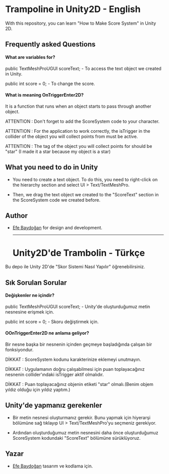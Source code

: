 # Trampoline in Unity2D - English

With this repository, you can learn "How to Make Score System" in Unity 2D.


## Frequently asked Questions

#### What are variables for?

public TextMeshProUGUI scoreText; - To access the text object we created in Unity.

public int score = 0; - To change the score.

#### What is meaning OnTriggerEnter2D?

It is a function that runs when an object starts to pass through another object.

ATTENTION : Don't forget to add the ScoreSystem code to your character.

ATTENTION : For the application to work correctly, the isTrigger in the collider of the object you will collect points from must be active.

ATTENTION : The tag of the object you will collect points for should be "star" (I made it a star because my object is a star)

## What you need to do in Unity

- You need to create a text object. To do this, you need to right-click on the hierarchy section and select UI > Text/TextMeshPro.

- Then, we drag the text object we created to the "ScoreText" section in the ScoreSystem code we created before.


## Author

- [Efe Baydoğan](https://www.instagram.com/efebaydogan_) for design and development.

  ----------------------------------------------------------------------------------------------------

  # Unity2D'de Trambolin - Türkçe

Bu depo ile Unity 2D'de "Skor Sistemi Nasıl Yapılır" öğrenebilirsiniz.


## Sık Sorulan Sorular

#### Değişkenler ne içindir?

public TextMeshProUGUI scoreText; - Unity'de oluşturduğumuz metin nesnesine erişmek için.

public int score = 0; - Skoru değiştirmek için.

#### OOnTriggerEnter2D ne anlama geliyor?

Bir nesne başka bir nesnenin içinden geçmeye başladığında çalışan bir fonksiyondur.

DİKKAT : ScoreSystem kodunu karakterinize eklemeyi unutmayın.

DİKKAT : Uygulamanın doğru çalışabilmesi için puan toplayacağınız nesnenin collider'ındaki isTrigger aktif olmalıdır.

DİKKAT : Puan toplayacağınız objenin etiketi "star" olmalı.(Benim objem yıldız olduğu için yıldız yaptım.)

## Unity'de yapmanız gerekenler

- Bir metin nesnesi oluşturmanız gerekir. Bunu yapmak için hiyerarşi bölümüne sağ tıklayıp UI > Text/TextMeshPro'yu seçmeniz gerekiyor.

- Ardından oluşturduğumuz metin nesnesini daha önce oluşturduğumuz ScoreSystem kodundaki "ScoreText" bölümüne sürüklüyoruz.

## Yazar

- [Efe Baydoğan](https://www.instagram.com/efebaydogan_) tasarım ve kodlama için.
